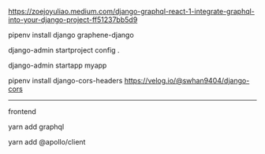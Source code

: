 https://zoejoyuliao.medium.com/django-graphql-react-1-integrate-graphql-into-your-django-project-ff51237bb5d9

pipenv install django graphene-django

django-admin startproject config .

django-admin startapp myapp

pipenv install django-cors-headers
https://velog.io/@swhan9404/django-cors


---

frontend

yarn add graphql

yarn add @apollo/client